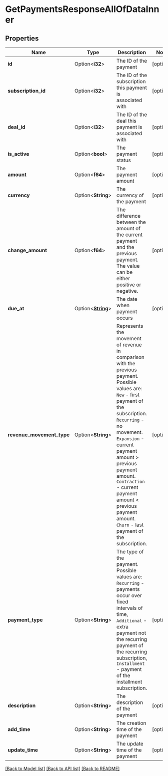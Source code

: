 # GetPaymentsResponseAllOfDataInner

## Properties

Name | Type | Description | Notes
------------ | ------------- | ------------- | -------------
**id** | Option<**i32**> | The ID of the payment | [optional]
**subscription_id** | Option<**i32**> | The ID of the subscription this payment is associated with | [optional]
**deal_id** | Option<**i32**> | The ID of the deal this payment is associated with | [optional]
**is_active** | Option<**bool**> | The payment status | [optional]
**amount** | Option<**f64**> | The payment amount | [optional]
**currency** | Option<**String**> | The currency of the payment | [optional]
**change_amount** | Option<**f64**> | The difference between the amount of the current payment and the previous payment. The value can be either positive or negative. | [optional]
**due_at** | Option<[**String**](string.md)> | The date when payment occurs | [optional]
**revenue_movement_type** | Option<**String**> | Represents the movement of revenue in comparison with the previous payment. Possible values are: `New` - first payment of the subscription. `Recurring` - no movement. `Expansion` - current payment amount > previous payment amount. `Contraction` - current payment amount < previous payment amount. `Churn` - last payment of the subscription. | [optional]
**payment_type** | Option<**String**> | The type of the payment. Possible values are: `Recurring` - payments occur over fixed intervals of time, `Additional` - extra payment not the recurring payment of the recurring subscription, `Installment` - payment of the installment subscription. | [optional]
**description** | Option<**String**> | The description of the payment | [optional]
**add_time** | Option<**String**> | The creation time of the payment | [optional]
**update_time** | Option<**String**> | The update time of the payment | [optional]

[[Back to Model list]](../README.md#documentation-for-models) [[Back to API list]](../README.md#documentation-for-api-endpoints) [[Back to README]](../README.md)


